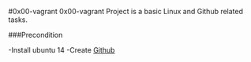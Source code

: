 #0x00-vagrant
0x00-vagrant Project is a basic Linux and Github related tasks.


###Precondition

-Install ubuntu 14 
-Create [Github](https://github.com)
